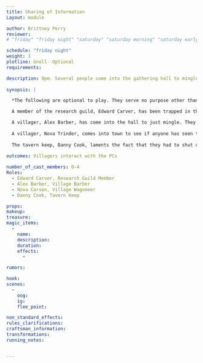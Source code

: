 ```yaml
---
title: Sharing of Information
Layout: module

author: Brittney Perry
reviewer: 
# "friday" "friday night" "saturday" "saturday morning" "saturday early afternoon" "saturday early evening" "saturday night" "reaction" "tavern setup" "townsfolk" "randoms"

schedule: "friday night"
weight: 1
plotline: Gnoll- Optional
requirements: 

description: 9pm. Several people come into the gathering hall to mingle.
 
synopsis: | 

  *The following are optional to play. They serve no purpose other than for an NPC to have something to do.*

  A member of the research guild, Edward Carver, has been trapped in the town for days because of the gnolls. Edward Carver views the newly arrived hunting group, Gno More Gnolls, with contempt. He views them as incompetent and inefficient, and not worth the price he was 'extorted' to fund their arrival. He has come to offer what information they have about the gnolls, to the newly arrived, in hopes of saving their lives. He has no actual helpful information, as most of what he knows of the gnolls he either read it 1. From Oz, or 2. Personal and bad observation

  A villager, Alex Barber, has come into the hall to just mingle. They are terrified of the gnolls and will gladly share the horror of living in fear of them every day.
  
  A villager, Nova Trinder, comes into town to see if anyone has seen their husband/wife, (their poster is on the wall marked 'Taken, Assumed Dead Fifth day of the eighth week'). The husband/wife were taken by the gnolls and the spouse in denial about their fate. They will break down in hysterics if the matter is pushed. 
  
  The tavern keep, Danny Cook, laments the fact that they had to shut down because large gatherings were gnoll bait. Their wife, Margery Cook, has been missing since the Second Day of the eighth week of the Scatter. 
   
outcomes: Villagers interact with the PCs

number_of_cast_members: 0-4
Roles: 
  - Edward Carver, Research Guild Member
  - Alex Barber, Village Barber
  - Nova Carson, Village Wagoneer
  - Danny Cook, Tavern Keep

props: 
makeup: 
treasure: 
magic_items:
  - 
    name: 
    description:  
    duration: 
    effects: 
      - 

rumors: 

hook: 
scenes: 
  - 
    oog: 
    ig: 
    flee_point: 

non_standard_effects: 
rules_clarifications: 
craftsman_information: 
transformations: 
running_notes: 


---
```

